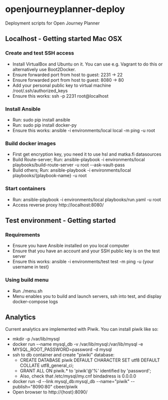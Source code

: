 # openjourneyplanner-deploy
Deployment scripts for Open Journey Planner

## Localhost - Getting started Mac OSX

### Create and test SSH access
- Install VirtualBox and Ubuntu on it. You can use e.g. Vagrant to do this or alternatively use Boot2Docker.
- Ensure forwarded port from host to guest: 2231 -> 22
- Ensure forwarded port from host to guest: 8080 -> 80
- Add your personal public key to virtual machine /root/.ssh/authorized_keys
- Ensure this works: ssh -p 2231 root@localhost

### Install Ansible
- Run: sudo pip install ansible
- Run: sudo pip install docker-py
- Ensure this works: ansible -i environments/local local -m ping -u root

### Build docker images
- First get encryption key, you need it to use hsl and matka.fi datasources
- Build Route-server; Run: ansible-playbook -i environments/local playbooks/build-route-server -u root --ask-vault-pass
- Build others; Run: ansible-playbook -i environments/local playbooks/{playbook-name} -u root

### Start containers
- Run: ansible-playbook -i environments/local playbooks/run.yaml -u root
- Access reverse proxy http://localhost:8080/

## Test environment - Getting started

### Requirements
- Ensure you have Ansible installed on you local computer
- Ensure that you have an account and your SSH public key is on the test server
- Ensure this works: ansible -i environments/test test -m ping -u {your username in test}

### Using build menu
- Run ./menu.sh 
- Menu enables you to build and launch servers, ssh into test, and display docker-compose logs

## Analytics
Current analytics are implemented with Piwik. You can install piwik like so:
- mkdir -p /var/lib/mysql
- docker run --name mysql_db -v /var/lib/mysql:/var/lib/mysql -e MYSQL_ROOT_PASSWORD=password -d mysql
- ssh to db container and create "piwiki" database:
  - CREATE DATABASE piwik DEFAULT CHARACTER SET utf8 DEFAULT COLLATE utf8_general_ci;
  - GRANT ALL ON piwik.* to 'piwik'@'%' identified by 'password';
  - Also, check that /etc/mysql/my.cnf bindadress is 0.0.0.0
- docker run -d --link mysql_db:mysql_db --name="piwik" --publish="8090:80" cbeer/piwik
- Open browser to http://{host}:8090/